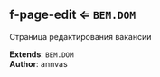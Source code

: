 <a name="module_f-page-edit"></a>

## f-page-edit ⇐ <code>BEM.DOM</code>
Страница редактирования вакансии

**Extends**: <code>BEM.DOM</code>  
**Author**: annvas  
